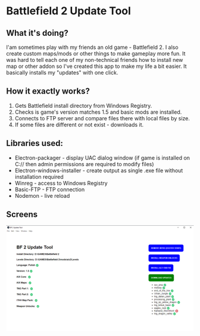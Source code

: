 # Battlefield 2 Update Tool

## What it's doing?

I'am sometimes play with my friends an old game - Battlefield 2. I also create custom maps/mods or other things to make gameplay more fun.
It was hard to tell each one of my non-technical friends how to install new map or other addon so I've created this app to make my life a bit easier. It basically installs my "updates" with one click.

## How it exactly works?

1. Gets Battlefield install directory from Windows Registry.
2. Checks is game's version matches 1.5 and basic mods are installed.
3. Connects to FTP server and compare files there with local files by size.
4. If some files are different or not exist - downloads it.

## Libraries used:

- Electron-packager - display UAC dialog window (if game is installed on C:// then admin permissions are required to modify files)
- Electron-windows-installer - create output as single .exe file without installation required
- Winreg - access to Windows Registry
- Basic-FTP - FTP connection
- Nodemon - live reload

## Screens

![Screenshot](/assets/screen.png)
